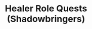 ---
layout: quest-table
expansion: Role Quests
title: Healer Role Quests (Shadowbringers)
permalink: /quests/role/shadowbringers/healer
links:
  next: /quests/role/endwalker/healer
quests:
  - name: Traditions and Travails
    level: 70
    rowId: 68803
    questId: LucKba201_03267
    genre: Healer Role Quests (Shadowbringers)
    icon: '71140'
    issuer:
      location: The Crystarium
      coords: (10.7, 15.4)
      name: Giott
    steps:
      - location: Lakeland
        coords: (28.4, 25.0)
        name: Speak with Giott in the Forest of the Lost Shepherd.
      - location: Lakeland
        coords: (28.2, 25.6)
        name: Slay the wolverine.
      - location: Lakeland
        coords: (28.3, 25.4)
        name: Aid Giott.
      - location: The Crystarium
        coords: (10.7, 15.4)
        name: Speak with Giott at the Wandering Stairs.
    requires:
    - name: Warrior of Darkness
      level: 71
      rowId: 68837
      questId: LucKma402_03301
      genre: Shadowbringers
      icon: '71000'
    partQuestNo: 1
  - name: Affronts and Allies
    level: 72
    rowId: 68804
    questId: LucKba211_03268
    genre: Healer Role Quests (Shadowbringers)
    icon: '71140'
    issuer:
      location: The Crystarium
      coords: (10.7, 15.4)
      name: Giott
    steps:
      - location: Kholusia
        coords: (35.2, 27.0)
        name: Speak with Giott at the Leaky Keel.
      - location: Kholusia
        coords: (32.4, 29.0)
        name: Slay a sin eater at the destination.
      - location: Kholusia
        coords: (28.6, 30.6)
        name: Slay a sin eater at the next destination.
      - location: Kholusia
        coords: (25.1, 25.0)
        name: Report to Giott.
      - location: The Crystarium
        coords: (10.7, 15.4)
        name: Speak with Giott at the Wandering Stairs.
    partQuestNo: 2
  - name: The Scientific Method
    level: 74
    rowId: 68805
    questId: LucKba221_03269
    genre: Healer Role Quests (Shadowbringers)
    icon: '71140'
    issuer:
      location: The Crystarium
      coords: (10.7, 15.4)
      name: Giott
    steps:
      - location: Amh Araeng
        coords: (27.0, 15.8)
        name: Speak with Giott at Mord Souq.
      - location: Amh Araeng
        coords: (27.0, 15.8)
        name: Investigate the Mord swill.
      - location: Amh Araeng
        coords: (33.7, 20.7)
        name: Speak with Giott.
      - location: Amh Araeng
        coords: (33.8, 20.7)
        name: Heal the sin eater.
      - location: The Crystarium
        coords: (10.7, 15.4)
        name: Speak with Giott at the Wandering Stairs.
    partQuestNo: 3
  - name: The Lost and the Found
    level: 76
    rowId: 68806
    questId: LucKba231_03270
    genre: Healer Role Quests (Shadowbringers)
    icon: '71140'
    issuer:
      location: The Crystarium
      coords: (10.7, 15.4)
      name: Giott
    steps:
      - location: The Rak'tika Greatwood
        coords: (19.8, 27.7)
        name: Speak with Giott in Slitherbough.
      - location: The Rak'tika Greatwood
        coords: (27.1, 23.2)
        name: Slay sin eaters at the destination.
      - location: The Rak'tika Greatwood
        coords: (30.2, 24.1)
        name: Slay sin eaters at the next destination.
      - location: The Rak'tika Greatwood
        coords: (34.1, 22.6)
        name: Report to Giott.
      - location: The Rak'tika Greatwood
        coords: (34.1, 22.7)
        name: Speak with Giott.
      - location: The Crystarium
        coords: (10.7, 15.4)
        name: Speak with Giott at the Wandering Stairs.
    soloDuty: null
    partQuestNo: 4
  - name: Never to Return
    level: 78
    rowId: 68807
    questId: LucKba241_03271
    genre: Healer Role Quests (Shadowbringers)
    icon: '71140'
    issuer:
      location: The Crystarium
      coords: (10.7, 15.4)
      name: Giott
    steps:
      - location: Kholusia
        coords: (12.3, 9.5)
        name: Speak with Giott at Tomra.
      - location: Kholusia
        coords: (14.3, 7.9)
        name: Speak with Giott.
      - location: Kholusia
        coords: (12.3, 9.5)
        name: Speak with Giott once more.
    partQuestNo: 5
  - name: The Soul of Temperance
    level: 80
    rowId: 68808
    questId: LucKba251_03272
    genre: Healer Role Quests (Shadowbringers)
    icon: '71140'
    issuer:
      location: Kholusia
      coords: (12.3, 9.5)
      name: Giott
    steps:
      - location: Kholusia
        coords: (19.3, 9.1)
        name: Slay sin eaters at the destination.
      - location: Kholusia
        coords: (21.9, 16.4)
        name: Slay sin eaters at the next destination.
      - location: Kholusia
        coords: (8.4, 18.9)
        name: Report to Giott.
      - location: Kholusia
        coords: (8.4, 18.9)
        name: Report to Giott.
      - location: Kholusia
        coords: (8.4, 18.9)
        name: Speak with Giott.
      - location: The Crystarium
        coords: (10.7, 15.4)
        name: Speak with Giott at the Wandering Stairs.
    soloDuty:
      levelSync: 80
      timeLimit: 30
    unlocks:
      - id: 2302
        name: Speaker for the Honorable
        type: achievement
    partQuestNo: 6


---